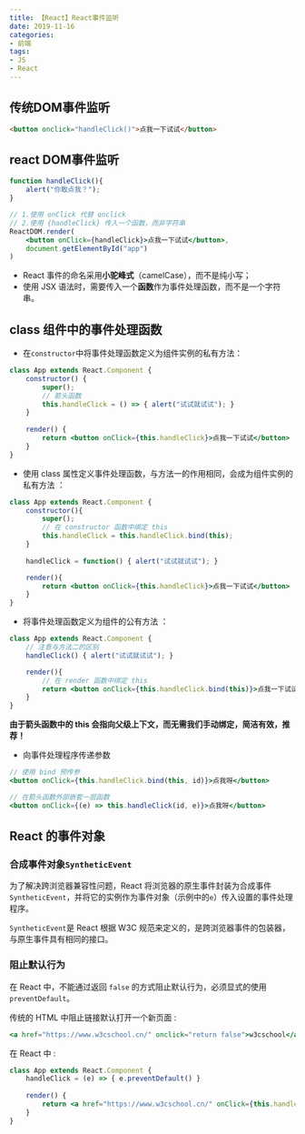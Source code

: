 ```yaml
---
title: 【React】React事件监听
date: 2019-11-16
categories: 
- 前端
tags: 
- JS
- React
---
```


## 传统DOM事件监听

```html
<button onclick="handleClick()">点我一下试试</button>
```

## react DOM事件监听

```jsx
function handleClick(){
    alert("你敢点我？");
}

// 1.使用 onClick 代替 onclick
// 2.使用 {handleClick} 传入一个函数，而非字符串
ReactDOM.render(
    <button onClick={handleClick}>点我一下试试</button>,
    document.getElementById("app")
)
```

- React 事件的命名采用**小驼峰式**（camelCase），而不是纯小写；
- 使用 JSX 语法时，需要传入一个**函数**作为事件处理函数，而不是一个字符串。

## class 组件中的事件处理函数

+ 在`constructor`中将事件处理函数定义为组件实例的私有方法：

```jsx
class App extends React.Component {
    constructor() {
        super();
        // 箭头函数
        this.handleClick = () => { alert("试试就试试"); }
    }
    
    render() {
        return <button onClick={this.handleClick}>点我一下试试</button>
    }
}
```

+  使用 class 属性定义事件处理函数，与方法一的作用相同，会成为组件实例的私有方法 ：

```jsx
class App extends React.Component {
    constructor(){
        super();
        // 在 constructor 函数中绑定 this
        this.handleClick = this.handleClick.bind(this);
    }
    
    handleClick = function() { alert("试试就试试"); }

    render(){
        return <button onClick={this.handleClick}>点我一下试试</button>
    }
}
```

+  将事件处理函数定义为组件的公有方法 ：

```jsx
class App extends React.Component {
    // 注意与方法二的区别
    handleClick() { alert("试试就试试"); }

    render(){
        // 在 render 函数中绑定 this
        return <button onClick={this.handleClick.bind(this)}>点我一下试试</button>
    }
}
```

**由于箭头函数中的 this 会指向父级上下文，而无需我们手动绑定，简洁有效，推荐！** 

+  向事件处理程序传递参数 

  ```jsx
  // 使用 bind 预传参
  <button onClick={this.handleClick.bind(this, id)}>点我呀</button>
  
  // 在箭头函数外部嵌套一层函数
  <button onClick={(e) => this.handleClick(id, e)}>点我呀</button>
  ```

## React 的事件对象

### 合成事件对象`SyntheticEvent`

为了解决跨浏览器兼容性问题，React 将浏览器的原生事件封装为合成事件`SyntheticEvent`，并将它的实例作为事件对象（示例中的`e`）传入设置的事件处理程序。

`SyntheticEvent`是 React 根据 W3C 规范来定义的，是跨浏览器事件的包装器，与原生事件具有相同的接口。

### 阻止默认行为 

 在 React 中，不能通过返回 `false` 的方式阻止默认行为，必须显式的使用 `preventDefault`。 

 传统的 HTML 中阻止链接默认打开一个新页面 :

```jsx
<a href="https://www.w3cschool.cn/" onclick="return false">w3cschool</a>
```

 在 React 中 :

```jsx
class App extends React.Component {
    handleClick = (e) => { e.preventDefault() }
    
    render() {
        return <a href="https://www.w3cschool.cn/" onClick={this.handleClick}>w3cschool</a>            
    }
}
```

